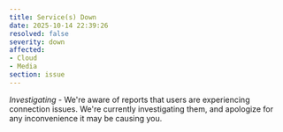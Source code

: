 ```yaml
---
title: Service(s) Down
date: 2025-10-14 22:39:26
resolved: false
severity: down
affected:
- Cloud
- Media
section: issue
---
```


*Investigating* - We're aware of reports that users are experiencing connection issues. We're currently investigating them, and apologize for any inconvenience it may be causing you.
